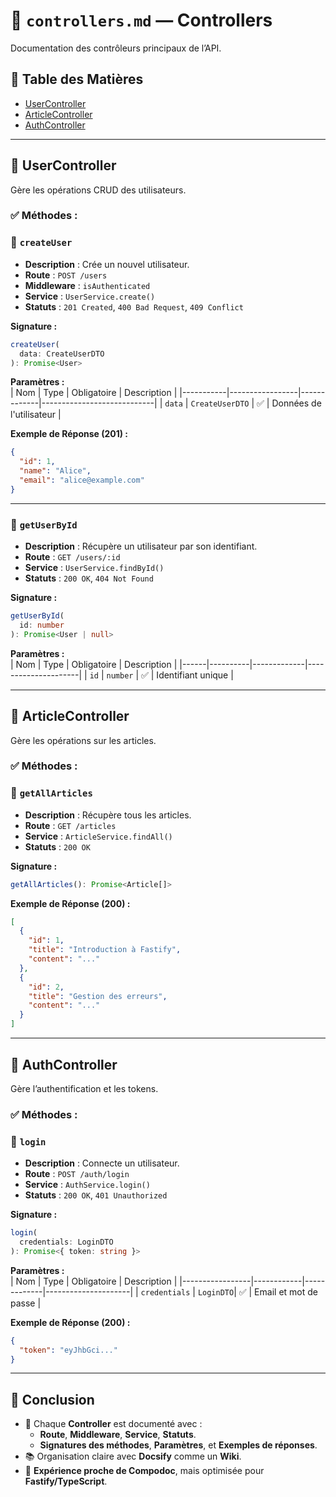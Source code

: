 
# 📂 **`controllers.md` — Controllers**  
Documentation des contrôleurs principaux de l’API.

## 📝 Table des Matières  
- [UserController](#usercontroller)  
- [ArticleController](#articlecontroller)  
- [AuthController](#authcontroller)  

---

## 📘 **UserController**  
Gère les opérations CRUD des utilisateurs.

### ✅ **Méthodes :**

### 📌 `createUser`
- **Description** : Crée un nouvel utilisateur.  
- **Route** : `POST /users`  
- **Middleware** : `isAuthenticated`  
- **Service** : `UserService.create()`  
- **Statuts** : `201 Created`, `400 Bad Request`, `409 Conflict`  

**Signature :**  
```typescript
createUser(
  data: CreateUserDTO
): Promise<User>
```

**Paramètres :**  
| Nom       | Type            | Obligatoire | Description                |
|-----------|-----------------|-------------|----------------------------|
| `data`    | `CreateUserDTO` | ✅          | Données de l'utilisateur  |

**Exemple de Réponse (201) :**  
```json
{
  "id": 1,
  "name": "Alice",
  "email": "alice@example.com"
}
```

---

### 📌 `getUserById`
- **Description** : Récupère un utilisateur par son identifiant.  
- **Route** : `GET /users/:id`  
- **Service** : `UserService.findById()`  
- **Statuts** : `200 OK`, `404 Not Found`  

**Signature :**  
```typescript
getUserById(
  id: number
): Promise<User | null>
```

**Paramètres :**  
| Nom  | Type     | Obligatoire | Description         |
|------|----------|-------------|---------------------|
| `id` | `number` | ✅          | Identifiant unique |

---

## 📘 **ArticleController**  
Gère les opérations sur les articles.

### ✅ **Méthodes :**

### 📌 `getAllArticles`
- **Description** : Récupère tous les articles.  
- **Route** : `GET /articles`  
- **Service** : `ArticleService.findAll()`  
- **Statuts** : `200 OK`  

**Signature :**  
```typescript
getAllArticles(): Promise<Article[]>
```

**Exemple de Réponse (200) :**  
```json
[
  {
    "id": 1,
    "title": "Introduction à Fastify",
    "content": "..."
  },
  {
    "id": 2,
    "title": "Gestion des erreurs",
    "content": "..."
  }
]
```

---

## 📘 **AuthController**  
Gère l’authentification et les tokens.

### ✅ **Méthodes :**

### 📌 `login`
- **Description** : Connecte un utilisateur.  
- **Route** : `POST /auth/login`  
- **Service** : `AuthService.login()`  
- **Statuts** : `200 OK`, `401 Unauthorized`  

**Signature :**  
```typescript
login(
  credentials: LoginDTO
): Promise<{ token: string }>
```

**Paramètres :**  
| Nom            | Type       | Obligatoire | Description         |
|-----------------|------------|-------------|---------------------|
| `credentials`   | `LoginDTO`| ✅          | Email et mot de passe |

**Exemple de Réponse (200) :**  
```json
{
  "token": "eyJhbGci..."
}
```

---

## 🏁 **Conclusion**
- 📂 Chaque **Controller** est documenté avec :  
  - **Route**, **Middleware**, **Service**, **Statuts**.  
  - **Signatures des méthodes**, **Paramètres**, et **Exemples de réponses**.  
- 📚 Organisation claire avec **Docsify** comme un **Wiki**.  
- 🚀 **Expérience proche de Compodoc**, mais optimisée pour **Fastify/TypeScript**.

